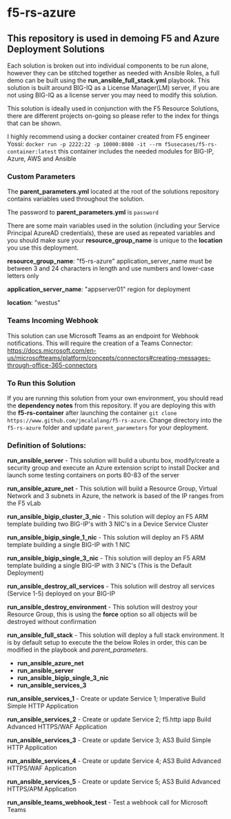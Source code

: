 # f5-rs-azure

## This repository is used in demoing F5 and Azure Deployment Solutions

Each solution is broken out into individual components to be run alone, however they can be stitched together as needed with Ansible Roles, a full demo can be built using the **run_ansible_full_stack.yml** playbook. This solution is built around BIG-IQ as a License Manager(LM) server, if you are not using BIG-IQ as a license server you may need to modify this solution.


This solution is ideally used in conjunction with the F5 Resource Solutions, there are different projects on-going so please refer to the index for things that can be shown.

I highly recommend using a docker container created from F5 engineer Yossi: `docker run -p 2222:22 -p 10000:8080 -it --rm f5usecases/f5-rs-container:latest` this container includes the needed modules for BIG-IP, Azure, AWS and Ansible

### Custom Parameters

The **parent_parameters.yml** located at the root of the solutions repository contains variables used throughout the solution.

The password to **parent_parameters.yml** is `password`

There are some main variables used in the solution (including your Service Principal AzureAD credentials), these are used as repeated variables and you should make sure your **resource_group_name** is unique to the **location** you use this deployment.

**resource_group_name**: "f5-rs-azure"
application_server_name must be between 3 and 24 characters in length and use numbers and lower-case letters only

**application_server_name**: "appserver01"
region for deployment

**location**: "westus"

### Teams Incoming Webhook

This solution can use Microsoft Teams as an endpoint for Webhook notifications. This will require the creation of a Teams Connector: https://docs.microsoft.com/en-us/microsoftteams/platform/concepts/connectors#creating-messages-through-office-365-connectors

### To Run this Solution

If you are running this solution from your own environment, you should read the **dependency notes** from this repository. If you are deploying this with the **f5-rs-container** after launching the container `git clone https://www.github.com/jmcalalang/f5-rs-azure`. Change directory into the `f5-rs-azure` folder and update `parent_parameters` for your deployment.

### Definition of Solutions:

**run_ansible_server** - This solution will build a ubuntu box, modify/create a security group and execute an Azure extension script to install Docker and launch some testing containers on ports 80-83 of the server

**run_ansible_azure_net** - This solution will build a Resource Group, Virtual Network and 3 subnets in Azure, the network is based of the IP ranges from the F5 vLab

**run_ansible_bigip_cluster_3_nic** - This solution will deploy an F5 ARM template building two BIG-IP's with 3 NIC's in a Device Service Cluster

**run_ansible_bigip_single_1_nic** - This solution will deploy an F5 ARM template building a single BIG-IP with 1 NIC

**run_ansible_bigip_single_3_nic** - This solution will deploy an F5 ARM template building a single BIG-IP with 3 NIC's (This is the Default Deployment)

**run_ansible_destroy_all_services** - This solution will destroy all services (Service 1-5) deployed on your BIG-IP

**run_ansible_destroy_environment** - This solution will destroy your Resource Group, this is using the **force** option so all objects will be destroyed without confirmation

**run_ansible_full_stack** - This solution will deploy a full stack environment. It is by default setup to execute the the below Roles in order, this can be modified in the playbook and *parent_parameters*.
 - **run_ansible_azure_net**
 - **run_ansible_server**
 - **run_ansible_bigip_single_3_nic**
 - **run_ansible_services_3**

**run_ansible_services_1** - Create or update Service 1; Imperative Build Simple HTTP Application

**run_ansible_services_2** - Create or update Service 2; f5.http iapp Build Advanced HTTPS/WAF Application

**run_ansible_services_3** - Create or update Service 3; AS3 Build Simple HTTP Application

**run_ansible_services_4** - Create or update Service 4; AS3 Build Advanced HTTPS/WAF Application

**run_ansible_services_5** - Create or update Service 5; AS3 Build Advanced HTTPS/APM Application

**run_ansible_teams_webhook_test** - Test a webhook call for Microsoft Teams

